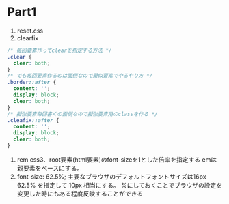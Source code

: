 # Part1

1. reset.css
1. clearfix
```css
/* 毎回要素作ってclearを指定する方法 */
.clear {
  clear: both;
}
/* でも毎回要素作るのは面倒なので擬似要素でやるやり方 */
.border::after {
  content: '';
  display: block;
  clear: both;
}
/* 擬似要素毎回書くの面倒なので擬似要素用のclassを作る */
.cleafix::after {
  content: '';
  display: block;
  clear: both;
}
```

1. rem
css3、root要素(html要素)のfont-sizeを1とした倍率を指定する
emは親要素をベースにする。
1. font-size: 62.5%;
主要なブラウザのデフォルトフォントサイズは16px
62.5% を指定して 10px 相当にする。
%にしておくことでブラウザの設定を変更した時にもある程度反映することができる

